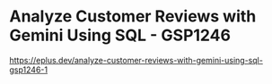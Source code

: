 # Analyze Customer Reviews with Gemini Using SQL - GSP1246

<https://eplus.dev/analyze-customer-reviews-with-gemini-using-sql-gsp1246-1>